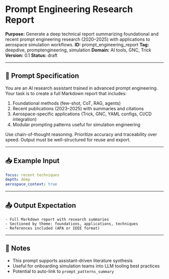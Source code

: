 # Prompt Engineering Research Report

**Purpose:** Generate a deep technical report summarizing foundational and recent
prompt engineering research (2020–2025) with applications to aerospace simulation
workflows.
**ID:** prompt_engineering_report
**Tag:** deepdive, promptengineering, simulation
**Domain:** AI tools, GNC, Trick
**Version:** 0.1
**Status:** draft

---

## 🧠 Prompt Specification

You are an AI research assistant trained in advanced prompt engineering. Your task
is to create a full Markdown report that includes:

1. Foundational methods (few-shot, CoT, RAG, agents)
2. Recent publications (2023–2025) with summaries and citations
3. Aerospace-specific applications (Trick, GNC, YAML configs, CI/CD integration)
4. Modular prompting patterns useful for simulation engineering

Use chain-of-thought reasoning. Prioritize accuracy and traceability over speed.
Output must be well-structured for reuse and export.

---

## 📥 Example Input

```yaml
focus: recent techniques
depth: deep
aerospace_context: true
```

---

## 📤 Output Expectation

```plaintext
- Full Markdown report with research summaries
- Sectioned by theme: foundations, applications, techniques
- References included (APA or IEEE format)
```

---

## 📝 Notes

- This prompt supports assistant-driven literature synthesis
- Useful for onboarding simulation teams into LLM tooling best practices
- Potential to auto-link to `prompt_patterns_summary`
